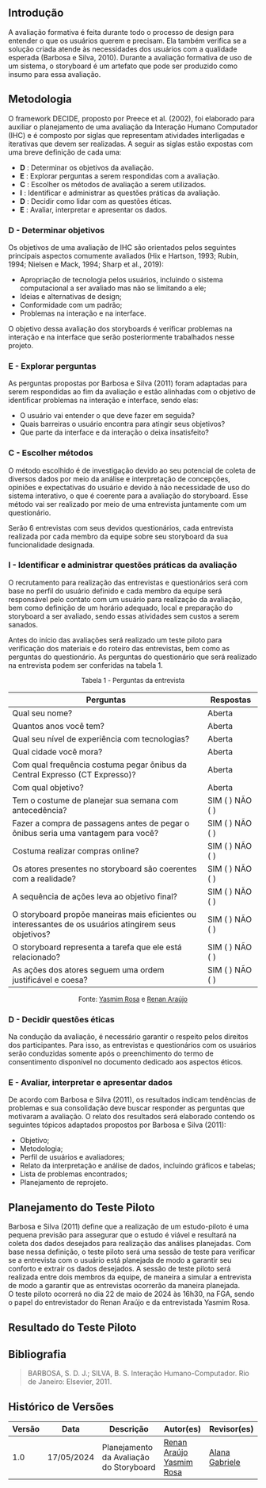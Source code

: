 ## Introdução

A avaliação formativa é feita durante todo o processo de design para entender o que os usuários querem e precisam. Ela também verifica se a solução criada atende às necessidades dos usuários com a qualidade esperada (Barbosa e Silva, 2010). Durante a avaliação formativa de uso de um sistema, o storyboard é um artefato que pode ser produzido como insumo para essa avaliação.

## Metodologia

O framework DECIDE, proposto por Preece et al. (2002), foi elaborado para auxiliar o planejamento de uma avaliação da Interação Humano Computador (IHC) e é composto por siglas que representam atividades interligadas e iterativas que devem ser realizadas. A seguir as siglas estão expostas com uma breve definição de cada uma:

- **D** : Determinar os objetivos da avaliação.
- **E** : Explorar perguntas a serem respondidas com a avaliação.
- **C** : Escolher os métodos de avaliação a serem utilizados.
- **I** : Identificar e administrar as questões práticas da avaliação.
- **D** : Decidir como lidar com as questões éticas.
- **E** : Avaliar, interpretar e apresentar os dados.

### D - Determinar objetivos

Os objetivos de uma avaliação de IHC são orientados pelos seguintes principais aspectos comumente avaliados (Hix e Hartson, 1993; Rubin, 1994; Nielsen e Mack, 1994; Sharp et al., 2019):

- Apropriação de tecnologia pelos usuários, incluindo o sistema computacional a ser avaliado mas não se limitando a ele;
- Ideias e alternativas de design;
- Conformidade com um padrão;
- Problemas na interação e na interface.

O objetivo dessa avaliação dos storyboards é verificar problemas na interação e na interface que serão posteriormente trabalhados nesse projeto.

### E - Explorar perguntas

As perguntas propostas por Barbosa e Silva (2011) foram adaptadas para serem respondidas ao fim da avaliação e estão alinhadas com o objetivo de identificar problemas na interação e interface, sendo elas:

- O usuário vai entender o que deve fazer em seguida?
- Quais barreiras o usuário encontra para atingir seus objetivos?
- Que parte da interface e da interação o deixa insatisfeito?

### C - Escolher métodos

O método escolhido é de investigação devido ao seu potencial de coleta de diversos dados por meio da análise e interpretação de concepções, opiniões e expectativas do usuário e devido à não necessidade de uso do sistema interativo, o que é coerente para a avaliação do storyboard. Esse método vai ser realizado por meio de uma entrevista juntamente com um questionário.

Serão 6 entrevistas com seus devidos questionários, cada entrevista realizada por cada membro da equipe sobre seu storyboard da sua funcionalidade designada.

### I - Identificar e administrar questões práticas da avaliação

O recrutamento para realização das entrevistas e questionários será com base no perfil do usuário definido e cada membro da equipe será responsável pelo contato com um usuário para realização da avaliação, bem como definição de um horário adequado, local e preparação do storyboard a ser avaliado, sendo essas atividades sem custos a serem sanados.

Antes do início das avaliações será realizado um teste piloto para verificação dos materiais e do roteiro das entrevistas, bem como as perguntas do questionário. As perguntas do questionário que será realizado na entrevista podem ser conferidas na tabela 1.

<font size="2"><p style="text-align: center">Tabela 1 - Perguntas da entrevista </p></font>

| Perguntas                                                             | Respostas  |
|-----------------------------------------------------------------------|------------|
| Qual seu nome?                                                        | Aberta     |
| Quantos anos você tem?                                                | Aberta     |
| Qual seu nível de experiência com tecnologias?                        | Aberta     |
| Qual cidade você mora?                                                | Aberta     |
| Com qual frequência costuma pegar ônibus da Central Expresso (CT Expresso)? | Aberta |
| Com qual objetivo?                                                    | Aberta     |
| Tem o costume de planejar sua semana com antecedência?                | SIM ( ) NÃO ( ) |
| Fazer a compra de passagens antes de pegar o ônibus seria uma vantagem para você? | SIM ( ) NÃO ( ) |
| Costuma realizar compras online?                                      | SIM ( ) NÃO ( ) |
| Os atores presentes no storyboard são coerentes com a realidade?      | SIM ( ) NÃO ( ) |
| A sequência de ações leva ao objetivo final?                          | SIM ( ) NÃO ( ) |
| O storyboard propõe maneiras mais eficientes ou interessantes de os usuários atingirem seus objetivos? | SIM ( ) NÃO ( ) |
| O storyboard representa a tarefa que ele está relacionado?            | SIM ( ) NÃO ( ) |
| As ações dos atores seguem uma ordem justificável e coesa?            | SIM ( ) NÃO ( ) |

<font size="2"><p style="text-align: center">Fonte: [Yasmim Rosa](https://github.com/yaskisoba) e [Renan Araújo](https://github.com/renantfm4)</p></font>

### D - Decidir questões éticas

Na condução da avaliação, é necessário garantir o respeito pelos direitos dos participantes. Para isso, as entrevistas e questionários com os usuários serão conduzidas somente após o preenchimento do termo de consentimento disponível no documento dedicado aos aspectos éticos.

### E - Avaliar, interpretar e apresentar dados

De acordo com Barbosa e Silva (2011), os resultados indicam tendências de problemas e sua consolidação deve buscar responder as perguntas que motivaram a avaliação. O relato dos resultados será elaborado contendo os seguintes tópicos adaptados propostos por Barbosa e Silva (2011):

- Objetivo;
- Metodologia;
- Perfil de usuários e avaliadores;
- Relato da interpretação e análise de dados, incluindo gráficos e tabelas;
- Lista de problemas encontrados;
- Planejamento de reprojeto.

## Planejamento do Teste Piloto

Barbosa e Silva (2011) define que a realização de um estudo-piloto é uma pequena previsão para assegurar que o estudo é viável e resultará na coleta dos dados desejados para realização das análises planejadas. Com base nessa definição, o teste piloto será uma sessão de teste para verificar se a entrevista com o usuário está planejada de modo a garantir seu conforto e extrair os dados desejados. A sessão de teste piloto será realizada entre dois membros da equipe, de maneira a simular a entrevista de modo a garantir que as entrevistas ocorrerão da maneira planejada. <br>
O teste piloto ocorrerá no dia 22 de maio de 2024 às 16h30, na FGA, sendo o papel do entrevistador do Renan Araújo e da entrevistada Yasmim Rosa.

## Resultado do Teste Piloto



## Bibliografia
> BARBOSA, S. D. J.; SILVA, B. S. Interação Humano-Computador. Rio de Janeiro: Elsevier, 2011.

## Histórico de Versões

| Versão |    Data    | Descrição                     | Autor(es)                                          | Revisor(es) |
| ------ | :--------: | ----------------------------- | -------------------------------------------------- | ----------- |
| 1.0    | 17/05/2024 |Planejamento da Avaliação do Storyboard | [Renan Araújo](https://github.com/renantfm4) <br> [Yasmim Rosa](https://github.com/yaskisoba)  | [Alana Gabriele](https://github.com/alanagabriele) |
